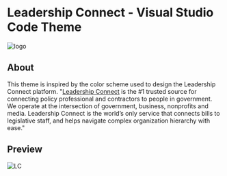 # Leadership Connect - Visual Studio Code Theme

![logo](https://github.com/mmichaud3/leadership-connect/assets/51766819/7da3de5a-66bc-4a14-8046-4605e66269f1)

## About

This theme is inspired by the color scheme used to design the Leadership Connect platform.
"[Leadership Connect](https://www.leadershipconnect.io/) is the #1 trusted source for connecting policy professional and contractors to people in government. We operate at the intersection of government, business, nonprofits and media. Leadership Connect is the world’s only service that connects bills to legislative staff, and helps navigate complex organization hierarchy with ease."

## Preview

![LC ](https://github.com/mmichaud3/leadership-connect/assets/51766819/166dba58-f321-49f8-8d40-f7fddf2b3363)
